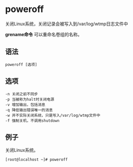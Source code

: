 poweroff
===

关闭Linux系统，关闭记录会被写入到/var/log/wtmp日志文件中


**grename命令** 可以重命名卷组的名称。

##  语法

```
poweroff [选项]
```

##  选项

```
-n 关闭之前不同步
-p 当被称为halt时关闭电源
-v 增加输出，包括消息
-q 降低输出错误唯一的消息
-w 并不实际关闭系统，只是写入/var/log/wtmp文件中
-f 强制关机，不调用shutdown
```

## 例子

关闭Linux系统。

```
[root@localhost ~]# poweroff
```


